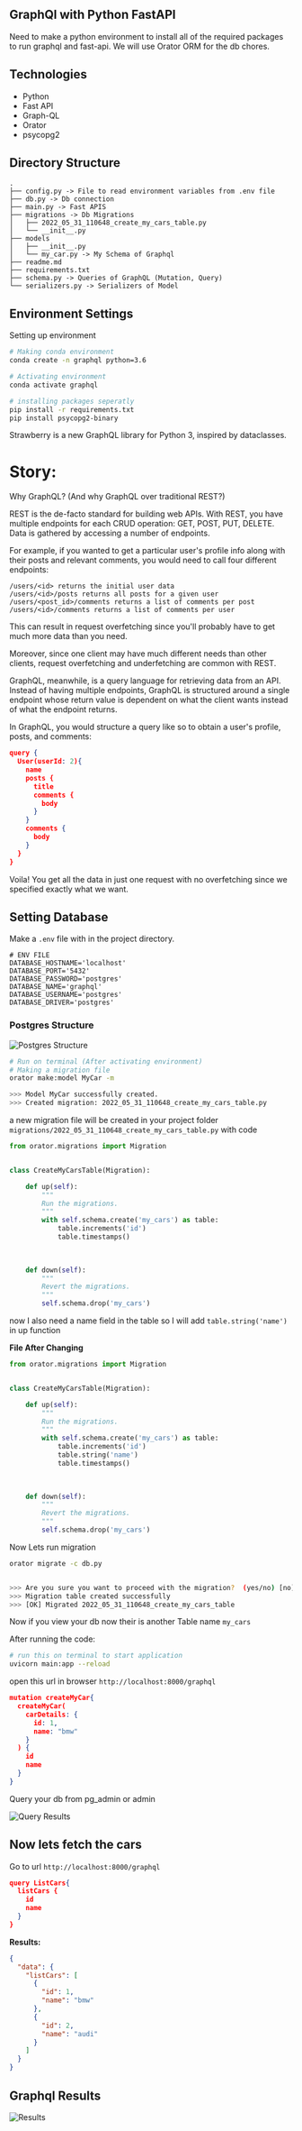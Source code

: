 ## GraphQl with Python FastAPI
Need to make a  python environment to install all of the required packages to run graphql and fast-api. We will use Orator ORM for the db chores.

## Technologies
* Python
* Fast API
* Graph-QL
* Orator
* psycopg2

## Directory Structure
```
.
├── config.py -> File to read environment variables from .env file
├── db.py -> Db connection
├── main.py -> Fast APIS
├── migrations -> Db Migrations
│   ├── 2022_05_31_110648_create_my_cars_table.py
│   └── __init__.py
├── models 
│   ├── __init__.py
│   └── my_car.py -> My Schema of Graphql
├── readme.md 
├── requirements.txt
├── schema.py -> Queries of GraphQL (Mutation, Query)
└── serializers.py -> Serializers of Model
```
## Environment Settings
Setting up environment
```bash
# Making conda environment
conda create -n graphql python=3.6

# Activating environment
conda activate graphql

# installing packages seperatly
pip install -r requirements.txt
pip install psycopg2-binary
```
Strawberry  is a new GraphQL library for Python 3, inspired by dataclasses.


# Story:
Why GraphQL?
(And why GraphQL over traditional REST?)

REST is the de-facto standard for building web APIs. With REST, you have multiple endpoints for each CRUD operation: GET, POST, PUT, DELETE. Data is gathered by accessing a number of endpoints.

For example, if you wanted to get a particular user's profile info along with their posts and relevant comments, you would need to call four different endpoints:

```
/users/<id> returns the initial user data
/users/<id>/posts returns all posts for a given user
/users/<post_id>/comments returns a list of comments per post
/users/<id>/comments returns a list of comments per user
```
This can result in request overfetching since you'll probably have to get much more data than you need.

Moreover, since one client may have much different needs than other clients, request overfetching and underfetching are common with REST.

GraphQL, meanwhile, is a query language for retrieving data from an API. Instead of having multiple endpoints, GraphQL is structured around a single endpoint whose return value is dependent on what the client wants instead of what the endpoint returns.

In GraphQL, you would structure a query like so to obtain a user's profile, posts, and comments:

```json
query {
  User(userId: 2){
    name
    posts {
      title
      comments {
        body
      }
    }
    comments {
      body
    }
  }
}
```
Voila! You get all the data in just one request with no overfetching since we specified exactly what we want.


## Setting Database
Make a ```.env``` file with in the project directory.
```
# ENV FILE
DATABASE_HOSTNAME='localhost'
DATABASE_PORT='5432'
DATABASE_PASSWORD='postgres'
DATABASE_NAME='graphql'
DATABASE_USERNAME='postgres'
DATABASE_DRIVER='postgres'
```

### Postgres Structure
![Postgres Structure](attachments/images/postgresStructure.png)


```bash
# Run on terminal (After activating environment)
# Making a migration file
orator make:model MyCar -m

>>> Model MyCar successfully created.
>>> Created migration: 2022_05_31_110648_create_my_cars_table.py
```
a new migration file will be created in your project folder ```migrations/2022_05_31_110648_create_my_cars_table.py``` with code

```python
from orator.migrations import Migration


class CreateMyCarsTable(Migration):

    def up(self):
        """
        Run the migrations.
        """
        with self.schema.create('my_cars') as table:
            table.increments('id')
            table.timestamps()
            
            

    def down(self):
        """
        Revert the migrations.
        """
        self.schema.drop('my_cars')

```
now I also need a name field in the table so I will add ```table.string('name')``` in up function

**File After Changing**

```python
from orator.migrations import Migration


class CreateMyCarsTable(Migration):

    def up(self):
        """
        Run the migrations.
        """
        with self.schema.create('my_cars') as table:
            table.increments('id')
            table.string('name')
            table.timestamps()
            
            

    def down(self):
        """
        Revert the migrations.
        """
        self.schema.drop('my_cars')

```

Now Lets run migration

```bash
orator migrate -c db.py


>>> Are you sure you want to proceed with the migration?  (yes/no) [no] yes
>>> Migration table created successfully
>>> [OK] Migrated 2022_05_31_110648_create_my_cars_table
```
Now if you view your db now their is another Table name ```my_cars```

After running the code:
```bash
# run this on terminal to start application
uvicorn main:app --reload
```

open this url in browser ```http://localhost:8000/graphql```

```json
mutation createMyCar{
  createMyCar(
    carDetails: {
      id: 1,
      name: "bmw"
    }
  ) {
    id
    name
  }
}
```

Query your db from pg_admin or admin

![Query Results](attachments/images/qureyResult.png)

## Now lets fetch the cars

Go to url ```http://localhost:8000/graphql```
```json
query ListCars{
  listCars {
    id
  	name
  }
}
```
**Results:**
```json
{
  "data": {
    "listCars": [
      {
        "id": 1,
        "name": "bmw"
      },
      {
        "id": 2,
        "name": "audi"
      }
    ]
  }
}
```


## Graphql Results
![Results](./attachments/images/graphql_results.png)